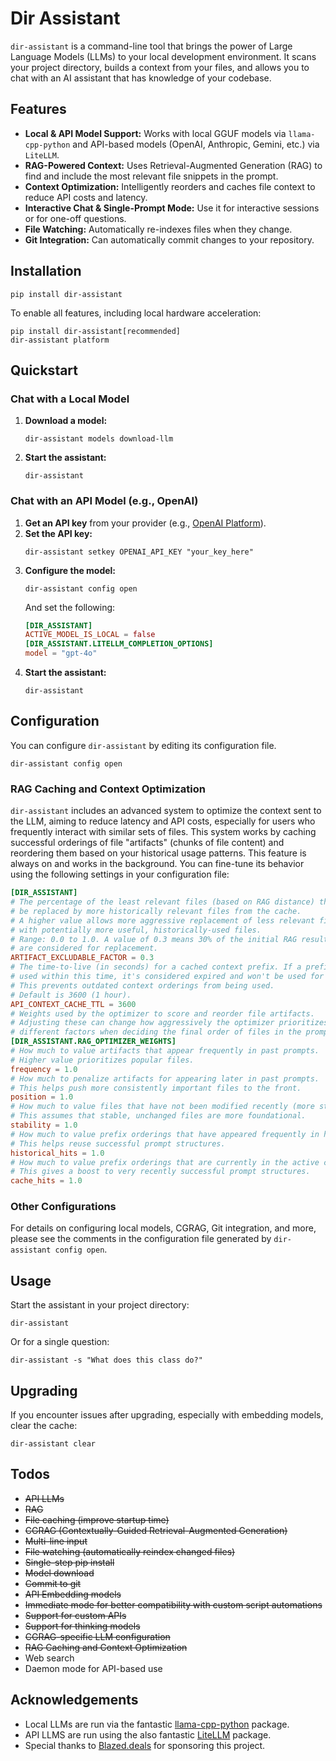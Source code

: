 # Dir Assistant
`dir-assistant` is a command-line tool that brings the power of Large Language Models (LLMs) to your local development environment. It scans your project directory, builds a context from your files, and allows you to chat with an AI assistant that has knowledge of your codebase.
## Features
- **Local & API Model Support:** Works with local GGUF models via `llama-cpp-python` and API-based models (OpenAI, Anthropic, Gemini, etc.) via `LiteLLM`.
- **RAG-Powered Context:** Uses Retrieval-Augmented Generation (RAG) to find and include the most relevant file snippets in the prompt.
- **Context Optimization:** Intelligently reorders and caches file context to reduce API costs and latency.
- **Interactive Chat & Single-Prompt Mode:** Use it for interactive sessions or for one-off questions.
- **File Watching:** Automatically re-indexes files when they change.
- **Git Integration:** Can automatically commit changes to your repository.
## Installation
```shell
pip install dir-assistant
```
To enable all features, including local hardware acceleration:
```shell
pip install dir-assistant[recommended]
dir-assistant platform
```
## Quickstart
### Chat with a Local Model
1.  **Download a model:**
    ```shell
    dir-assistant models download-llm
    ```
2.  **Start the assistant:**
    ```shell
    dir-assistant
    ```
### Chat with an API Model (e.g., OpenAI)
1.  **Get an API key** from your provider (e.g., [OpenAI Platform](https://platform.openai.com/api-keys)).
2.  **Set the API key:**
    ```shell
    dir-assistant setkey OPENAI_API_KEY "your_key_here"
    ```
3.  **Configure the model:**
    ```shell
    dir-assistant config open
    ```
    And set the following:
    ```toml
    [DIR_ASSISTANT]
    ACTIVE_MODEL_IS_LOCAL = false
    [DIR_ASSISTANT.LITELLM_COMPLETION_OPTIONS]
    model = "gpt-4o"
    ```
4.  **Start the assistant:**
    ```shell
    dir-assistant
    ```
## Configuration
You can configure `dir-assistant` by editing its configuration file.
```shell
dir-assistant config open
```
### RAG Caching and Context Optimization
`dir-assistant` includes an advanced system to optimize the context sent to the LLM, aiming to reduce latency and API costs, especially for users who frequently interact with similar sets of files. This system works by caching successful orderings of file "artifacts" (chunks of file content) and reordering them based on your historical usage patterns.
This feature is always on and works in the background. You can fine-tune its behavior using the following settings in your configuration file:
```toml
[DIR_ASSISTANT]
# The percentage of the least relevant files (based on RAG distance) that can
# be replaced by more historically relevant files from the cache.
# A higher value allows more aggressive replacement of less relevant files
# with potentially more useful, historically-used files.
# Range: 0.0 to 1.0. A value of 0.3 means 30% of the initial RAG results
# are considered for replacement.
ARTIFACT_EXCLUDABLE_FACTOR = 0.3
# The time-to-live (in seconds) for a cached context prefix. If a prefix isn't
# used within this time, it's considered expired and won't be used for optimization.
# This prevents outdated context orderings from being used.
# Default is 3600 (1 hour).
API_CONTEXT_CACHE_TTL = 3600
# Weights used by the optimizer to score and reorder file artifacts.
# Adjusting these can change how aggressively the optimizer prioritizes
# different factors when deciding the final order of files in the prompt.
[DIR_ASSISTANT.RAG_OPTIMIZER_WEIGHTS]
# How much to value artifacts that appear frequently in past prompts.
# Higher value prioritizes popular files.
frequency = 1.0
# How much to penalize artifacts for appearing later in past prompts.
# This helps push more consistently important files to the front.
position = 1.0
# How much to value files that have not been modified recently (more stable).
# This assumes that stable, unchanged files are more foundational.
stability = 1.0
# How much to value prefix orderings that have appeared frequently in history.
# This helps reuse successful prompt structures.
historical_hits = 1.0
# How much to value prefix orderings that are currently in the active cache.
# This gives a boost to very recently successful prompt structures.
cache_hits = 1.0
```
### Other Configurations
For details on configuring local models, CGRAG, Git integration, and more, please see the comments in the configuration file generated by `dir-assistant config open`.
## Usage
Start the assistant in your project directory:
```shell
dir-assistant
```
Or for a single question:
```shell
dir-assistant -s "What does this class do?"
```
## Upgrading
If you encounter issues after upgrading, especially with embedding models, clear the cache:
```shell
dir-assistant clear
```
## Todos
- ~~API LLMs~~
- ~~RAG~~
- ~~File caching (improve startup time)~~
- ~~CGRAG (Contextually-Guided Retrieval-Augmented Generation)~~
- ~~Multi-line input~~
- ~~File watching (automatically reindex changed files)~~
- ~~Single-step pip install~~
- ~~Model download~~
- ~~Commit to git~~
- ~~API Embedding models~~
- ~~Immediate mode for better compatibility with custom script automations~~
- ~~Support for custom APIs~~
- ~~Support for thinking models~~
- ~~CGRAG-specific LLM configuration~~
- ~~RAG Caching and Context Optimization~~
- Web search
- Daemon mode for API-based use
## Acknowledgements
- Local LLMs are run via the fantastic [llama-cpp-python](https://github.com/abetlen/llama-cpp-python) package.
- API LLMS are run using the also fantastic [LiteLLM](https://github.com/BerriAI/litellm) package.
- Special thanks to [Blazed.deals](https://blazed.deals) for sponsoring this project.
